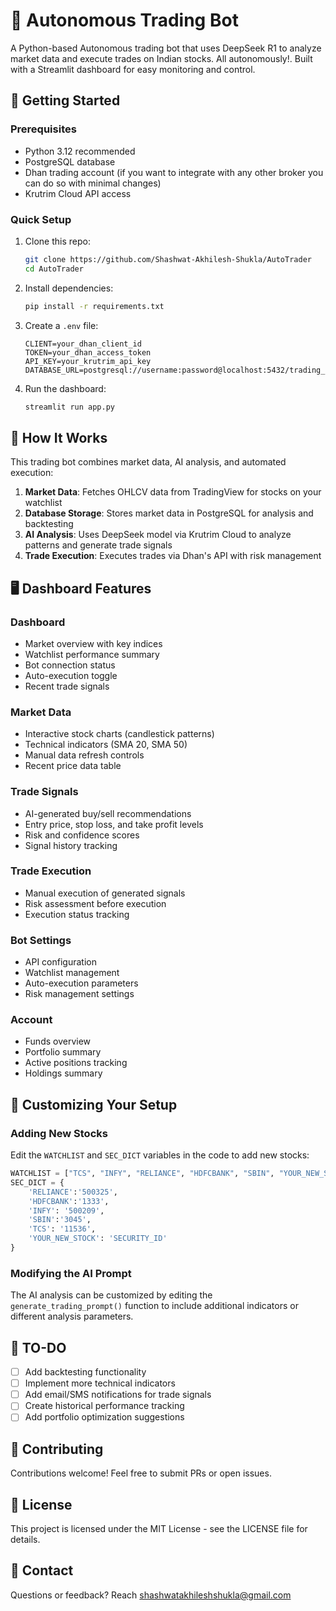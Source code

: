 # 🤖 Autonomous Trading Bot

A Python-based Autonomous trading bot that uses DeepSeek R1 to analyze market data and execute trades on Indian stocks. All autonomously!. Built with a Streamlit dashboard for easy monitoring and control.

## 🚀 Getting Started

### Prerequisites

- Python 3.12 recommended
- PostgreSQL database
- Dhan trading account (if you want to integrate with any other broker you can do so with minimal changes)
- Krutrim Cloud API access

### Quick Setup

1. Clone this repo:
   ```bash
   git clone https://github.com/Shashwat-Akhilesh-Shukla/AutoTrader
   cd AutoTrader
   ```

2. Install dependencies:
   ```bash
   pip install -r requirements.txt
   ```

3. Create a `.env` file:
   ```
   CLIENT=your_dhan_client_id
   TOKEN=your_dhan_access_token
   API_KEY=your_krutrim_api_key
   DATABASE_URL=postgresql://username:password@localhost:5432/trading_data
   ```

4. Run the dashboard:
   ```bash
   streamlit run app.py
   ```

## 🔧 How It Works

This trading bot combines market data, AI analysis, and automated execution:

1. **Market Data**: Fetches OHLCV data from TradingView for stocks on your watchlist
2. **Database Storage**: Stores market data in PostgreSQL for analysis and backtesting
3. **AI Analysis**: Uses DeepSeek model via Krutrim Cloud to analyze patterns and generate trade signals
4. **Trade Execution**: Executes trades via Dhan's API with risk management

## 🖥️ Dashboard Features

### Dashboard
- Market overview with key indices
- Watchlist performance summary
- Bot connection status
- Auto-execution toggle
- Recent trade signals

### Market Data
- Interactive stock charts (candlestick patterns)
- Technical indicators (SMA 20, SMA 50)
- Manual data refresh controls
- Recent price data table

### Trade Signals
- AI-generated buy/sell recommendations
- Entry price, stop loss, and take profit levels
- Risk and confidence scores
- Signal history tracking

### Trade Execution
- Manual execution of generated signals
- Risk assessment before execution
- Execution status tracking

### Bot Settings
- API configuration
- Watchlist management
- Auto-execution parameters
- Risk management settings

### Account
- Funds overview
- Portfolio summary
- Active positions tracking
- Holdings summary

## 🔨 Customizing Your Setup

### Adding New Stocks

Edit the `WATCHLIST` and `SEC_DICT` variables in the code to add new stocks:

```python
WATCHLIST = ["TCS", "INFY", "RELIANCE", "HDFCBANK", "SBIN", "YOUR_NEW_STOCK"]
SEC_DICT = {
    'RELIANCE':'500325', 
    'HDFCBANK':'1333', 
    'INFY': '500209', 
    'SBIN':'3045', 
    'TCS': '11536',
    'YOUR_NEW_STOCK': 'SECURITY_ID'
}
```

### Modifying the AI Prompt

The AI analysis can be customized by editing the `generate_trading_prompt()` function to include additional indicators or different analysis parameters.

## 📝 TO-DO

- [ ] Add backtesting functionality
- [ ] Implement more technical indicators
- [ ] Add email/SMS notifications for trade signals
- [ ] Create historical performance tracking
- [ ] Add portfolio optimization suggestions

## 🤝 Contributing

Contributions welcome! Feel free to submit PRs or open issues.

## 📄 License

This project is licensed under the MIT License - see the LICENSE file for details.

## 📧 Contact

Questions or feedback? Reach shashwatakhileshshukla@gmail.com
